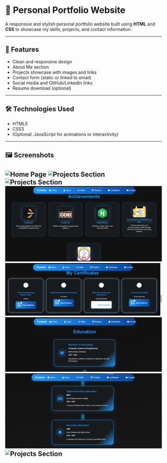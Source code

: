 # 💼 Personal Portfolio Website

A responsive and stylish personal portfolio website built using **HTML** and **CSS** to showcase my skills, projects, and contact information.

---

## 🚀 Features

- Clean and responsive design
- About Me section
- Projects showcase with images and links
- Contact form (static or linked to email)
- Social media and GitHub/LinkedIn links
- Resume download (optional)

---

## 🛠️ Technologies Used

- HTML5
- CSS3
- (Optional: JavaScript for animations or interactivity)

---

## 🖼️ Screenshots

![Home Page](1(2).png)
![Projects Section](2(2).png)
![Projects Section](3(3).png)
![Projects Section](4.png)
![Projects Section](5.png)
![Projects Section](6.png)
![Projects Section](7.png)
![Projects Section](8(2).png)
---


